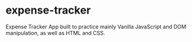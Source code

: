 # expense-tracker

Expense Tracker App built to practice mainly Vanilla JavaScript and DOM manipulation, as well as HTML and CSS.
